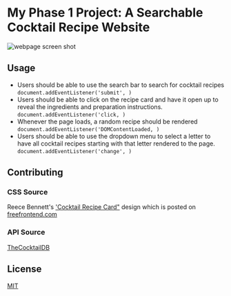 # My Phase 1 Project: A Searchable Cocktail Recipe Website  

![webpage screen shot](https://user-images.githubusercontent.com/61669622/193164968-205f3018-b397-46f1-bd5e-e1ca92cce506.png)

## Usage
- Users should be able to use the search bar to search for cocktail recipes
`document.addEventListener('submit', )`
- Users should be able to click on the recipe card and have it open up to reveal the ingredients and preparation instructions.
`document.addEventListener('click, )`
- Whenever the page loads, a random recipe should be rendered 
`document.addEventListener('DOMContentLoaded, )`
- Users should be able to use the dropdown menu to select a letter to have all cocktail recipes starting with that letter rendered to the page. 
`document.addEventListener('change', )`

## Contributing
### CSS Source 
Reece Bennett's ['Cocktail Recipe Card"](https://codepen.io/reece-bennett/pen/bqmaWy) design which is posted on [freefrontend.com](https://freefrontend.com/css-recipe-cards/)
### API Source
[TheCocktailDB](https://www.thecocktaildb.com/api.php) 

## License
[MIT](https://choosealicense.com/licenses/mit/)